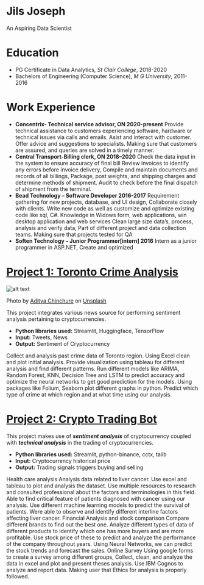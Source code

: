 # Jils Joseph
An Aspiring Data Scientist 

# Education
* PG Certificate in Data Analytics, *St Clair College*, 2018-2020
* Bachelors of Engineering (Computer Science), *M G University*, 2011-2016

# Work Experience
* **Concentrix- Technical service advisor, ON 2020-present**
Provide technical assistance to customers experiencing software, hardware or technical issues via calls and emails. Asist and interact with customer. Offer advice and suggestions to specialists. Making sure that customers are assured, and queries are solved in a timely manner.
* **Central Transport-Billing clerk, ON 2018–2020**
Check the data input in the system to ensure accuracy of final bill
Review invoices to identify any errors before invoice delivery, Compile and
maintain documents and records of all billings, Package, post weights, and
shipping charges and determine methods of shipment. Audit to check before
the final dispatch of shipment from the terminal.
* **Bead Technology – Software Developer 2016-2017**
Requirement gathering for new projects, database, and UI design,
Collaborate closely with clients. Write new code as well as customize and
optimize existing code like sql, C#. Knowledge in Widows form, web
applications, win desktop application and web services Clean large size
data’s, process, analysis and verify data, Part of different project and data
collection teams. Making sure that projects tested for QA
* **Soften Technology – Junior Programmer[intern] 2016**
Intern as a junior programmer in ASP.NET, Create and optimized

# [Project 1: Toronto Crime Analysis](http://youtube.com/dataprofessor)
![alt text](andre-francois-mckenzie-iGYiBhdNTpE-unsplash.jpg)

Photo by <a href="https://unsplash.com/@adityachinchure?utm_source=unsplash&utm_medium=referral&utm_content=creditCopyText">Aditya Chinchure</a> on <a href="https://unsplash.com/s/photos/toronto-city?utm_source=unsplash&utm_medium=referral&utm_content=creditCopyText">Unsplash</a>
  

This project integrates various news source for performing sentiment analysis pertaining to cryptocurrencies.
* **Python libraries used:** Streamlit, Huggingface, TensorFlow
* **Input:** Tweets, News
* **Output:** Sentiment of Cryptocurrency



Collect and analysis past crime data of Toronto region. Using Excel clean and
plot initial analysis. Provide visualization using tableau for different analysis and
find different patterns. Run different models like ARIMA, Random Forest, KNN,
Decision Tree and LSTM to predict accuracy and optimize the neural networks
to get good prediction for the models. Using packages like Folium, Seaborn
plot different graphs in python. Predict which type of crime at which region
and at what time using our analysis.
# [Project 2: Crypto Trading Bot](http://youtube.com/dataprofessor)

This project makes use of ***sentiment analysis*** of cryptocurrency coupled with ***technical analysis*** in the trading of cryptocurrencies.
* **Python libraries used:** Streamlit, python-binance, cctx, talib
* **Input:** Cryptocurrency historical price
* **Output:** Trading signals triggers buying and selling

Health care analysis
Analysis data related to liver cancer. Use excel and tableau to plot and
analysis the dataset. Use multiple resources to research and consulted
professional about the factors and terminologies in this field. Able to find
critical feature of patients diagnosed with cancer using our analysis. Use
different machine learning models to predict the survival of patients. Were
able to observe and identify different interline factors affecting liver cancer.
Financial Analysis and stock comparison
Compare different brands to find out the best one. Analyze different types of
data of different products to identify which one has more buyers and are
more profitable. Use stock price of these to predict and analyze the
performance of the company throughout years. Using Neural Networks, we
can predict the stock trends and forecast the sales.
Online Survey
Using google forms to create a survey among different groups, Collect, clean,
and analyze the data in excel and plot and present theses analysis. Use IBM
Cognos to analyze and report data. Making user that Ethics for analysis is
properly followed.
